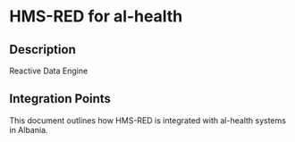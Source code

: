# HMS-RED for al-health

## Description

Reactive Data Engine

## Integration Points

This document outlines how HMS-RED is integrated with al-health systems in Albania.
